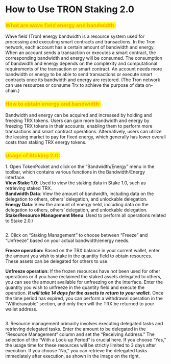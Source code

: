 # How to Use TRON Staking 2.0

### <mark style="color:orange;">What are wave field energy and bandwidth:</mark> <a href="#snsi5" id="snsi5"></a>

Wave field (Tron) energy bandwidth is a resource system used for processing and executing smart contracts and transactions. In the Tron network, each account has a certain amount of bandwidth and energy.\
When an account sends a transaction or executes a smart contract, the corresponding bandwidth and energy will be consumed. The consumption of bandwidth and energy depends on the complexity and computational requirements of the transaction or smart contract. An account needs more bandwidth or energy to be able to send transactions or execute smart contracts once its bandwidth and energy are restored. (The Tron network can use resources or consume Trx to achieve the purpose of data on-chain.)

### <mark style="color:orange;">How to obtain energy and bandwidth:</mark> <a href="#u2iqb" id="u2iqb"></a>

Bandwidth and energy can be acquired and increased by holding and freezing TRX tokens. Users can gain more bandwidth and energy by freezing TRX tokens in their accounts, enabling them to perform more transactions and smart contract operations. Alternatively, users can utilize the leasing market to pay for fixed energy, which generally has lower overall costs than staking TRX energy tokens.

### <mark style="color:orange;">Usage of Staking 2.0:</mark> <a href="#wvnhs" id="wvnhs"></a>

1\. Open TokenPocket and click on the “Bandwidth/Energy” menu in the toolbar, which contains various functions in the Bandwidth/Energy interface.\
**View Stake 1.0**: Used to view the staking data in Stake 1.0, such as retrieving staked TRX.\
**Bandwidth Data**: View the amount of bandwidth, including data on the delegation to others, others’ delegation, and unlockable delegation.\
**Energy Data**: View the amount of energy held, including data on the delegation to others, others’ delegation, and unlockable delegation.\
**Stake/Resource Management Menu**: Used to perform all operations related to Stake 2.0.\


<figure><img src="../../.gitbook/assets/953b431157e21b6d56a03e6279662607_1684421837940-642774b7-71ad-40ed-b529-ae9e89966b00_x-oss-process=image%2Fresize%2Cw_1186%2Climit_0.png" alt=""><figcaption></figcaption></figure>

2\. Click on “Staking Management” to choose between “Freeze” and “Unfreeze” based on your actual bandwidth/energy needs.

**Freeze operation:** Based on the TRX balance in your current wallet, enter the amount you wish to stake in the quantity field to obtain resources. These assets can be delegated for others to use.

**Unfreeze operation:** If the frozen resources have not been used for other operations or if you have reclaimed the staked assets delegated to others, you can see the amount available for unfreezing on the interface. Enter the quantity you wish to unfreeze in the quantity field and execute the operation. _**It will take 14 days for the assets to return to your wallet.**_ Once the time period has expired, you can perform a withdrawal operation in the “Withdrawable” section, and only then will the TRX be returned to your wallet address.

<figure><img src="../../.gitbook/assets/16334e8d7d3196cdbbf92d25422bdf15_1684733702951-4e94d220-64ca-4a7f-badd-bb9518a727c7_x-oss-process=image%2Fresize%2Cw_1186%2Climit_0.png" alt=""><figcaption></figcaption></figure>

3\. Resource management primarily involves executing delegated tasks and retrieving delegated tasks. Enter the amount to be delegated in the “Resource Management” column and set the “Receiving Address.” The selection of the “With a Lock-up Period” is crucial here. If you choose “Yes,” the usage time for these resources will be strictly limited to 3 days after execution. If you choose “No,” you can retrieve the delegated tasks immediately after execution, as shown in the image on the right.

<figure><img src="../../.gitbook/assets/4b051ce27bc0d5c206db7b8309eda050_1684734951197-6d568b6f-fb13-4ee9-952a-9a38fb502e14_x-oss-process=image%2Fresize%2Cw_1186%2Climit_0.png" alt=""><figcaption></figcaption></figure>
